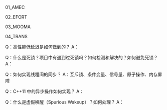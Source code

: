 01_AMEC

02_EFORT

03_MOOMA

04_TRANS







Q：高性能低延迟是如何做到的？
A：

Q：什么是死锁？项目中有遇到过死锁吗？如何检测和解决的？如何避免死锁？
A：

Q：如何实现线程间的同步？
A：互斥锁、条件变量、信号量、原子操作、内存屏障

Q：C++11 中的异步操作如何实现？
A：

Q：什么是虚假唤醒（Spurious Wakeup）？如何处理？
A：
